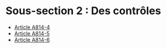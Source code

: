 # Sous-section 2 : Des contrôles

- [Article A814-4](article-a814-4.md)
- [Article A814-5](article-a814-5.md)
- [Article A814-6](article-a814-6.md)
